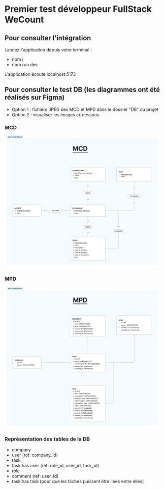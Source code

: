 # Premier test développeur FullStack WeCount

## Pour consulter l'intégration

Lancez l'application depuis votre terminal :
- npm i
- npm run dev

L'application écoute localhost:5173

## Pour consulter le test DB (les diagrammes ont été réalisés sur Figma)

- Option 1 : fichiers JPEG des MCD et MPD dans le dossier "DB" du projet
- Option 2 : visualiser les images ci-dessous

### MCD

![MCD du Test DB WeCount](DB/mcd.jpg)

### MPD

![MPD du Test DB WeCount](DB/mpd.jpg)

### Représentation des tables de la DB

- company
- user (ref: company_id)
- task
- task has user (ref: role_id, user_id, task_id)
- role
- comment (ref: user_id)
- task has task (pour que les tâches puissent être liées entre elles)